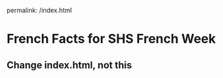 permalink: /index.html
<h1>French Facts for SHS French Week</h1>
<h2>Change index.html, not this</h2>
